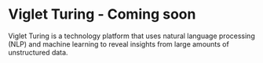 #  Viglet Turing - Coming soon
Viglet Turing is a technology platform that uses natural language processing (NLP) and machine learning to reveal insights from large amounts of unstructured data.

